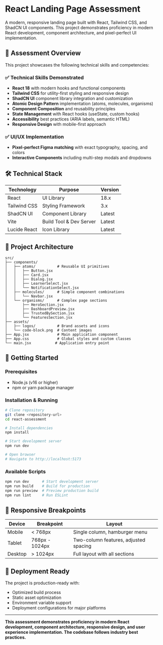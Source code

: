 # React Landing Page Assessment

A modern, responsive landing page built with React, Tailwind CSS, and ShadCN UI components. This project demonstrates proficiency in modern React development, component architecture, and pixel-perfect UI implementation.

## 🎯 Assessment Overview

This project showcases the following technical skills and competencies:

### ✅ **Technical Skills Demonstrated**
- **React 18** with modern hooks and functional components
- **Tailwind CSS** for utility-first styling and responsive design
- **ShadCN UI** component library integration and customization
- **Atomic Design Pattern** implementation (atoms, molecules, organisms)
- **Component Composition** and reusability principles
- **State Management** with React hooks (useState, custom hooks)
- **Accessibility** best practices (ARIA labels, semantic HTML)
- **Responsive Design** with mobile-first approach

### ✅ **UI/UX Implementation**
- **Pixel-perfect Figma matching** with exact typography, spacing, and colors
- **Interactive Components** including multi-step modals and dropdowns

## 🛠️ Technical Stack

| Technology | Purpose | Version |
|------------|---------|---------|
| React | UI Library | 18.x |
| Tailwind CSS | Styling Framework | 3.x |
| ShadCN UI | Component Library | Latest |
| Vite | Build Tool & Dev Server | Latest |
| Lucide React | Icon Library | Latest |

## 📁 Project Architecture

```
src/
├── components/
│   ├── atoms/          # Reusable UI primitives
│   │   ├── Button.jsx
│   │   ├── Card.jsx
│   │   ├── Dialog.jsx
│   │   ├── LearnerSelect.jsx
│   │   └── NotificationSelect.jsx
│   ├── molecules/      # Simple component combinations
│   │   └── Navbar.jsx
│   └── organisms/      # Complex page sections
│       ├── HeroSection.jsx
│       ├── DashboardPreview.jsx
│       ├── TrustedBySection.jsx
│       └── FeaturesSection.jsx
├── assets/
│   ├── logos/          # Brand assets and icons
│   └── code-block.png  # Content images
├── App.jsx             # Main application component
├── App.css             # Global styles and custom classes
└── main.jsx           # Application entry point
```



## 🚀 Getting Started

### **Prerequisites**
- Node.js (v16 or higher)
- npm or yarn package manager

### **Installation & Running**
```bash
# Clone repository
git clone <repository-url>
cd react-assessment

# Install dependencies
npm install

# Start development server
npm run dev

# Open browser
# Navigate to http://localhost:5173
```

### **Available Scripts**
```bash
npm run dev      # Start development server
npm run build    # Build for production
npm run preview  # Preview production build
npm run lint     # Run ESLint
```

## 📱 Responsive Breakpoints

| Device | Breakpoint | Layout |
|--------|------------|--------|
| Mobile | < 768px | Single column, hamburger menu |
| Tablet | 768px - 1024px | Two-column features, adjusted spacing |
| Desktop | > 1024px | Full layout with all sections |

## 🚀 Deployment Ready

The project is production-ready with:
- Optimized build process
- Static asset optimization
- Environment variable support
- Deployment configurations for major platforms

---

**This assessment demonstrates proficiency in modern React development, component architecture, responsive design, and user experience implementation. The codebase follows industry best practices.**

